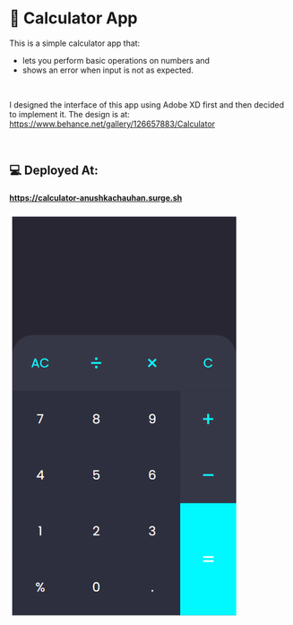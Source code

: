 # 🔢 Calculator App

This is a simple calculator app that:
* lets you perform basic operations on numbers and 
* shows an error when input is not as expected.

<br>

I designed the interface of this app using Adobe XD first and then decided to implement it. 
The design is at: https://www.behance.net/gallery/126657883/Calculator

<br>

## 💻 Deployed At:
#### https://calculator-anushkachauhan.surge.sh

![Image](./public/img.png "Image")